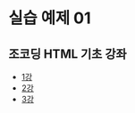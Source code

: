 # 실습 예제 01


## 조코딩 HTML 기초 강좌
- [1강](https://www.youtube.com/watch?v=JMLBBv05ORw)
- [2강](https://www.youtube.com/watch?v=LnGgndT308Q)
- [3강](https://www.youtube.com/watch?v=xGkftwkoJK4)
